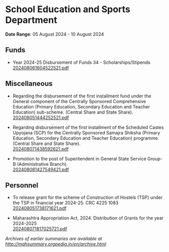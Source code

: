 # School Education and Sports Department

**Date Range**: 05 August 2024 - 10 August 2024


## Funds
- Year 2024-25 Disbursement of Funds 34 - Scholarships/Stipends\
  [202408061604522521.pdf](https://gr.maharashtra.gov.in/Site/Upload/Government%20Resolutions/English/202408061604522521.pdf)

## Miscellaneous
- Regarding the disbursement of the first installment fund under the General component of the Centrally Sponsored Comprehensive Education (Primary Education, Secondary Education and Teacher Education) sub-scheme. (Central Share and State Share).\
  [202408051444252521.pdf](https://gr.maharashtra.gov.in/Site/Upload/Government%20Resolutions/English/202408051444252521.pdf)

- Regarding disbursement of the first installment of the Scheduled Castes Upyojana (SCP) for the Centrally Sponsored Samajra Shiksha (Primary Education, Secondary Education and Teacher Education) programme. (Central Share and State Share).\
  [202408071438592621.pdf](https://gr.maharashtra.gov.in/Site/Upload/Government%20Resolutions/English/202408071438592621.pdf)

- Promotion to the post of Superitendent in General State Service Group-B (Administrative Branch).\
  [202408081427549421.pdf](https://gr.maharashtra.gov.in/Site/Upload/Government%20Resolutions/English/202408081427549421.pdf)

## Personnel
- To release grant for the scheme of Construction of Hostels (TSP)  under the TSP in financial year 2024-25. CRC 4225 1083\
  [202408051738171621.pdf](https://gr.maharashtra.gov.in/Site/Upload/Government%20Resolutions/English/202408051738171621.pdf)

- Maharashtra Appropriation Act, 2024. Distribution of Grants for the year 2024-2025\
  [202408071817025721.pdf](https://gr.maharashtra.gov.in/Site/Upload/Government%20Resolutions/English/202408071817025721.pdf)


*Archives of earlier summaries are available at http://mahsummary.orgpedia.in/en/archive.html*